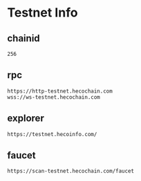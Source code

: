 # Testnet Info

## chainid
```
256
```
## rpc
```
https://http-testnet.hecochain.com
wss://ws-testnet.hecochain.com
```

## explorer
```
https://testnet.hecoinfo.com/
```

## faucet

```
https://scan-testnet.hecochain.com/faucet
```